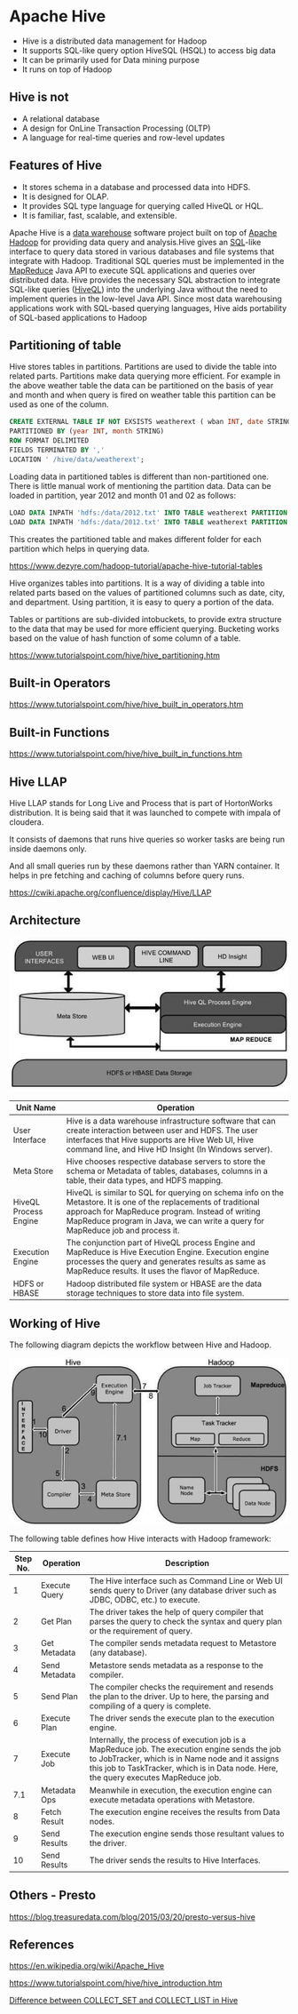 # Apache Hive

- Hive is a distributed data management for Hadoop
- It supports SQL-like query option HiveSQL (HSQL) to access big data
- It can be primarily used for Data mining purpose
- It runs on top of Hadoop

## Hive is not

- A relational database
- A design for OnLine Transaction Processing (OLTP)
- A language for real-time queries and row-level updates

## Features of Hive

- It stores schema in a database and processed data into HDFS.
- It is designed for OLAP.
- It provides SQL type language for querying called HiveQL or HQL.
- It is familiar, fast, scalable, and extensible.

Apache Hive is a [data warehouse](https://en.wikipedia.org/wiki/Data_warehouse) software project built on top of [Apache Hadoop](https://en.wikipedia.org/wiki/Apache_Hadoop) for providing data query and analysis.Hive gives an [SQL](https://en.wikipedia.org/wiki/SQL)-like interface to query data stored in various databases and file systems that integrate with Hadoop. Traditional SQL queries must be implemented in the [MapReduce](https://en.wikipedia.org/wiki/MapReduce) Java API to execute SQL applications and queries over distributed data. Hive provides the necessary SQL abstraction to integrate SQL-like queries ([HiveQL](https://en.wikipedia.org/wiki/Apache_Hive#HiveQL)) into the underlying Java without the need to implement queries in the low-level Java API. Since most data warehousing applications work with SQL-based querying languages, Hive aids portability of SQL-based applications to Hadoop

## Partitioning of table

Hive stores tables in partitions. Partitions are used to divide the table into related parts. Partitions make data querying more efficient. For example in the above weather table the data can be partitioned on the basis of year and month and when query is fired on weather table this partition can be used as one of the column.

```sql
CREATE EXTERNAL TABLE IF NOT EXSISTS weatherext ( wban INT, date STRING)
PARTITIONED BY (year INT, month STRING)
ROW FORMAT DELIMITED
FIELDS TERMINATED BY ','
LOCATION ' /hive/data/weatherext';
```

Loading data in partitioned tables is different than non-partitioned one. There is little manual work of mentioning the partition data. Data can be loaded in partition, year 2012 and month 01 and 02 as follows:

```sql
LOAD DATA INPATH 'hdfs:/data/2012.txt' INTO TABLE weatherext PARTITION (year=2012, month='01');
LOAD DATA INPATH 'hdfs:/data/2012.txt' INTO TABLE weatherext PARTITION (year=2012, month='02');
```

This creates the partitioned table and makes different folder for each partition which helps in querying data.

<https://www.dezyre.com/hadoop-tutorial/apache-hive-tutorial-tables>

Hive organizes tables into partitions. It is a way of dividing a table into related parts based on the values of partitioned columns such as date, city, and department. Using partition, it is easy to query a portion of the data.

Tables or partitions are sub-divided intobuckets, to provide extra structure to the data that may be used for more efficient querying. Bucketing works based on the value of hash function of some column of a table.

<https://www.tutorialspoint.com/hive/hive_partitioning.htm>

## Built-in Operators

<https://www.tutorialspoint.com/hive/hive_built_in_operators.htm>

## Built-in Functions

<https://www.tutorialspoint.com/hive/hive_built_in_functions.htm>

## Hive LLAP

Hive LLAP stands for Long Live and Process that is part of HortonWorks distribution. It is being said that it was launched to compete with impala of cloudera.

It consists of daemons that runs hive queries so worker tasks are being run inside daemons only.

And all small queries run by these daemons rather than YARN container. It helps in pre fetching and caching of columns before query runs.

<https://cwiki.apache.org/confluence/display/Hive/LLAP>

## Architecture

![image](../../media/Technologies-Apache-Apache-Hive-image1.jpg)

| **Unit Name** | **Operation** |
|---|---|
| User Interface | Hive is a data warehouse infrastructure software that can create interaction between user and HDFS. The user interfaces that Hive supports are Hive Web UI, Hive command line, and Hive HD Insight (In Windows server). |
| Meta Store | Hive chooses respective database servers to store the schema or Metadata of tables, databases, columns in a table, their data types, and HDFS mapping. |
| HiveQL Process Engine | HiveQL is similar to SQL for querying on schema info on the Metastore. It is one of the replacements of traditional approach for MapReduce program. Instead of writing MapReduce program in Java, we can write a query for MapReduce job and process it. |
| Execution Engine | The conjunction part of HiveQL process Engine and MapReduce is Hive Execution Engine. Execution engine processes the query and generates results as same as MapReduce results. It uses the flavor of MapReduce. |
| HDFS or HBASE | Hadoop distributed file system or HBASE are the data storage techniques to store data into file system. |

## Working of Hive

The following diagram depicts the workflow between Hive and Hadoop.

![image](../../media/Technologies-Apache-Apache-Hive-image2.jpg)

The following table defines how Hive interacts with Hadoop framework:

| **Step No.** | **Operation** | **Description** |
|---|---|---|
| 1 | Execute Query | The Hive interface such as Command Line or Web UI sends query to Driver (any database driver such as JDBC, ODBC, etc.) to execute. |
| 2 | Get Plan | The driver takes the help of query compiler that parses the query to check the syntax and query plan or the requirement of query. |
| 3 | Get Metadata | The compiler sends metadata request to Metastore (any database). |
| 4 | Send Metadata | Metastore sends metadata as a response to the compiler. |
| 5 | Send Plan | The compiler checks the requirement and resends the plan to the driver. Up to here, the parsing and compiling of a query is complete. |
| 6 | Execute Plan | The driver sends the execute plan to the execution engine. |
| 7 | Execute Job | Internally, the process of execution job is a MapReduce job. The execution engine sends the job to JobTracker, which is in Name node and it assigns this job to TaskTracker, which is in Data node. Here, the query executes MapReduce job. |
| 7.1 | Metadata Ops | Meanwhile in execution, the execution engine can execute metadata operations with Metastore. |
| 8 | Fetch Result | The execution engine receives the results from Data nodes. |
| 9 | Send Results | The execution engine sends those resultant values to the driver. |
| 10 | Send Results | The driver sends the results to Hive Interfaces. |

## Others - Presto

<https://blog.treasuredata.com/blog/2015/03/20/presto-versus-hive>

## References

<https://en.wikipedia.org/wiki/Apache_Hive>

<https://www.tutorialspoint.com/hive/hive_introduction.htm>

[Difference between COLLECT_SET and COLLECT_LIST in Hive](https://analyticshut.com/hive-collect-set-vs-collect-list/)
